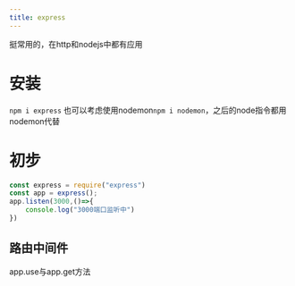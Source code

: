 ```yaml
---
title: express
---
```

挺常用的，在http和nodejs中都有应用
# 安装
``npm i express``
也可以考虑使用nodemon``npm i nodemon``，之后的node指令都用nodemon代替
# 初步
```javascript
const express = require("express")
const app = express();
app.listen(3000,()=>{
    console.log("3000端口监听中")
})
```
## 路由中间件
app.use与app.get方法